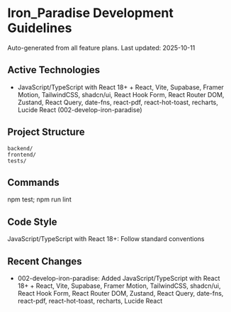﻿# Iron_Paradise Development Guidelines

Auto-generated from all feature plans. Last updated: 2025-10-11

## Active Technologies
- JavaScript/TypeScript with React 18+ + React, Vite, Supabase, Framer Motion, TailwindCSS, shadcn/ui, React Hook Form, React Router DOM, Zustand, React Query, date-fns, react-pdf, react-hot-toast, recharts, Lucide React (002-develop-iron-paradise)

## Project Structure
```
backend/
frontend/
tests/
```

## Commands
npm test; npm run lint

## Code Style
JavaScript/TypeScript with React 18+: Follow standard conventions

## Recent Changes
- 002-develop-iron-paradise: Added JavaScript/TypeScript with React 18+ + React, Vite, Supabase, Framer Motion, TailwindCSS, shadcn/ui, React Hook Form, React Router DOM, Zustand, React Query, date-fns, react-pdf, react-hot-toast, recharts, Lucide React

<!-- MANUAL ADDITIONS START -->
<!-- MANUAL ADDITIONS END -->